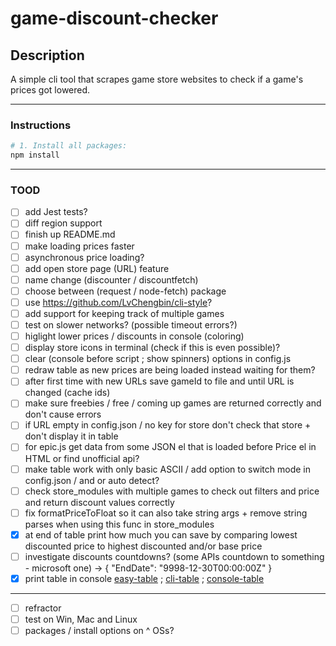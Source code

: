 # game-discount-checker

## Description

A simple cli tool that scrapes game store websites to check if a game's prices got lowered.

---

### Instructions

```bash
# 1. Install all packages:
npm install
```

---

### TOOD

- [ ] add Jest tests?
- [ ] diff region support
- [ ] finish up README.md
- [ ] make loading prices faster
- [ ] asynchronous price loading?
- [ ] add open store page (URL) feature
- [ ] name change (discounter / discountfetch)
- [ ] choose between (request / node-fetch) package
- [ ] use <https://github.com/LvChengbin/cli-style>?
- [ ] add support for keeping track of multiple games
- [ ] test on slower networks? (possible timeout errors?)
- [ ] higlight lower prices / discounts in console (coloring)
- [ ] display store icons in terminal (check if this is even possible)?
- [ ] clear (console before script ; show spinners) options in config.js
- [ ] redraw table as new prices are being loaded instead waiting for them?
- [ ] after first time with new URLs save gameId to file and until URL is changed (cache ids)
- [ ] make sure freebies / free / coming up games are returned correctly and don't cause errors
- [ ] if URL empty in config.json / no key for store don't check that store + don't display it in table
- [ ] for epic.js get data from some JSON el that is loaded before Price el in HTML or find unofficial api?
- [ ] make table work with only basic ASCII / add option to switch mode in config.json / and or auto detect?
- [ ] check store_modules with multiple games to check out filters and price and return discount values correctly
- [ ] fix formatPriceToFloat so it can also take string args + remove string parses when using this func in store_modules
- [X] at end of table print how much you can save by comparing lowest discounted price to highest discounted and/or base price
- [ ] investigate discounts countdowns? (some APIs countdown to something - microsoft one) -> { "EndDate": "9998-12-30T00:00:00Z" }
- [X] print table in console [easy-table](https://www.npmjs.com/package/easy-table) ; [cli-table](https://github.com/Automattic/cli-table) ; [console-table](https://github.com/LvChengbin/console-table)

---

- [ ] refractor
- [ ] test on Win, Mac and Linux
- [ ] packages / install options on ^ OSs?
